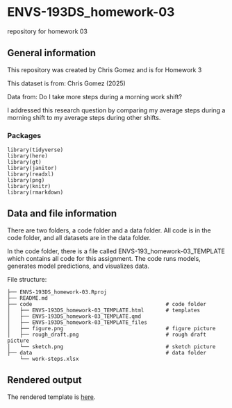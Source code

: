 # ENVS-193DS_homework-03
repository for homework 03
## General information
This repository was created by Chris Gomez and is for Homework 3 

This dataset is from: Chris Gomez (2025) 

Data from: Do I take more steps during a morning work shift? 

I addressed this research question by comparing my average steps during a morning shift to my average steps during other shifts.

### Packages
```{r}
library(tidyverse)
library(here)
library(gt)
library(janitor)
library(readxl)
library(png)
library(knitr)
library(rmarkdown)
```
## Data and file information 
There are two folders, a code folder and a data folder. All code is in the code folder, and all datasets are in the data folder. 

In the code folder, there is a file called ENVS-193_homework-03_TEMPLATE which contains all code for this assignment. The code runs models, generates model predictions, and visualizes data.

File structure: 
```{r}
├── ENVS-193DS_homework-03.Rproj
├── README.md
├── code                                           # code folder
│   ├── ENVS-193DS_homework-03_TEMPLATE.html       # templates
│   ├── ENVS-193DS_homework-03_TEMPLATE.qmd        
│   ├── ENVS-193DS_homework-03_TEMPLATE_files
│   ├── figure.png                                 # figure picture
│   ├── rough_draft.png                            # rough draft picture
│   └── sketch.png                                 # sketch picture
├── data                                           # data folder 
    └── work-steps.xlsx

```

## Rendered output
The rendered template is [here](https://christopheregomez.github.io/ENVS-193DS_homework-03/code/ENVS-193DS_homework-03_TEMPLATE.html).



